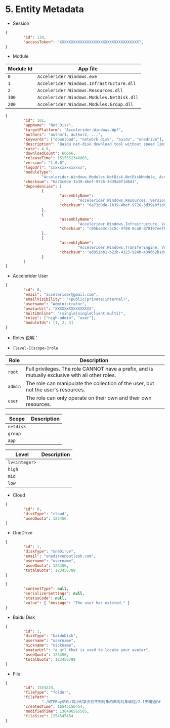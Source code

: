 # 5. Entity Metadata

* Session

```json
{
        "id": 120,
        "accessToken": "XXXXXXXXXXXXXXXXXXXXXXXXXXXXXXXXXXX",
}
```

* Module

| Module Id | App file                                  |
| --------- | ----------------------------------------- |
| `0`       | `Accelerider.Windows.exe`                 |
| `1`       | `Accelerider.Windows.Infrastructure.dll`  |
| `2`       | `Accelerider.Windows.Resources.dll`       |
| `100`     | `Accelerider.Windows.Modules.NetDisk.dll` |
| `200`     | `Accelerider.Windows.Modules.Group.dll`   |

```json
{
        "id": 101,
        "appName": "Net Disk",
        "targetPlatform": "Accelerider.Windows.Wpf",
        "authors": "author1, author2, ...",
        "keywords": ["download", "network disk", "baidu", "onedrive"],
        "description": "Baidu net-disk download tool without speed limit.",
        "rate": 4.9,
        "downloadCount": 66666,
        "releaseTime": 1515552348863,
        "version": "1.0.0",
        "logoUrl": "xxxxxxxxxxxxxx",
        "moduleType":
                "Accelerider.Windows.Modules.NetDisk.NetDiskModule, Accelerider.Windows.Modules.NetDisk, Version=1.0.0.0, Culture=neutral, PublicKeyToken=null",
        "checksum": "6a73c0de-1b39-4bef-9726-3d39a0f1d0d1",
        "dependencies": [
                {
                        "assemblyName":
                                "Accelerider.Windows.Resources, Version=1.0.0.0, Culture=neutral, PublicKeyToken=null",
                        "checksum": "6a73c0de-1b39-4bef-9726-3d39a0f1d0d1"
                },
                {
                        "assemblyName":
                                "Accelerider.Windows.Infrastructure, Version=1.0.0.0, Culture=neutral, PublicKeyToken=null",
                        "checksum": "c05bae3c-3c5c-4f88-8ca8-879107eefb65"
                },
                {
                        "assemblyName":
                                "Accelerider.Windows.TransferEngine, Version=1.0.0.0, Culture=neutral, PublicKeyToken=null",
                        "checksum": "ed951bb1-b22b-4323-924b-439662b1d024"
                }
        ]
}
```

* Accelerider User

```json
{
        "id": 0,
        "email": "accelerider@gmail.com",
        "emailVisibility": "(public|private|internal)",
        "username": "Administrator",
        "avatarUrl": "XXXXXXXXXXXXXXXX",
        "multiOnline": "(single|singleClient|multi)",
        "roles": ["high-admin", "user"],
        "moduleIds": [1, 2, 3]
}
```

* Roles 说明：

* `[level-][scope-]role`

| Role    | Description                                                                                     |
| ------- | ----------------------------------------------------------------------------------------------- |
| `root`  | Full privileges. The role CANNOT have a prefix, and is mutually exclusive with all other roles. |
| `admin` | The role can manipulate the collection of the user, but not the user's resources.               |
| `user`  | The role can only operate on their own and their own resources.                                 |

| Scope     | Description |
| --------- | ----------- |
| `netdisk` |             |
| `group`   |             |
| `app`     |             |

| Level         | Description |
| ------------- | ----------- |
| `lv<integer>` |             |
| `high`        |             |
| `mid`         |             |
| `low`         |             |

* Cloud

```json
{
        "id": 0,
        "diskType": "cloud",
        "usedQuota": 123456
}
```

* OneDirve

```json
{
        "id": 1,
        "diskType": "oneDirve",
        "email": "onedirve@outlook.com",
        "username": "username",
        "usedQuota": 123456,
        "totalQuota": 123456789
}
```

```json
{
        "contentType": null,
        "serializerSettings": null,
        "statusCode": null,
        "value": { "message": "The user has existed." }
}
```

* Baidu Disk

```json
{
        "id": 1,
        "diskType": "baiduDisk",
        "username": "username",
        "nickname": "nickname",
        "avatarUrl": "a url that is used to locate your avatar",
        "usedQuota": 123456,
        "totalQuota": 123456789
}
```

* File

```json
{
        "id": 1554324,
        "fileType": "folder",
        "filePath":
                "./WTFBoy培训/两小时学会找不到对象的面向对象编程/2.1天精通C# - 一小时建立终身受害的编程思维",
        "createdTime": 16545156454,
        "modifiedTime": 136496565565,
        "fileSize": 1254545454
}
```

